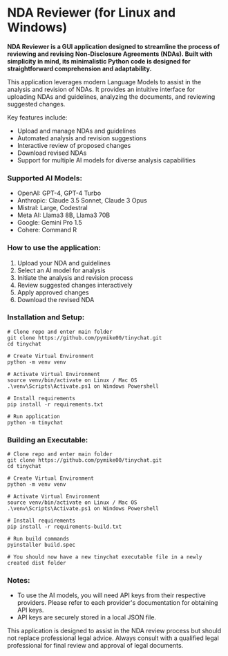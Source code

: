 # NDA Reviewer (for Linux and Windows)

**NDA Reviewer is a GUI application designed to streamline the process of reviewing and revising Non-Disclosure Agreements (NDAs). Built with simplicity in mind, its minimalistic Python code is designed for straightforward comprehension and adaptability.**

This application leverages modern Language Models to assist in the analysis and revision of NDAs. It provides an intuitive interface for uploading NDAs and guidelines, analyzing the documents, and reviewing suggested changes.

Key features include:
- Upload and manage NDAs and guidelines
- Automated analysis and revision suggestions
- Interactive review of proposed changes
- Download revised NDAs
- Support for multiple AI models for diverse analysis capabilities

### Supported AI Models:
- OpenAI: GPT-4, GPT-4 Turbo
- Anthropic: Claude 3.5 Sonnet, Claude 3 Opus
- Mistral: Large, Codestral
- Meta AI: Llama3 8B, Llama3 70B
- Google: Gemini Pro 1.5
- Cohere: Command R

### How to use the application:

1. Upload your NDA and guidelines
2. Select an AI model for analysis
3. Initiate the analysis and revision process
4. Review suggested changes interactively
5. Apply approved changes
6. Download the revised NDA

### Installation and Setup:

```
# Clone repo and enter main folder
git clone https://github.com/pymike00/tinychat.git
cd tinychat

# Create Virtual Environment
python -m venv venv

# Activate Virtual Environment
source venv/bin/activate on Linux / Mac OS
.\venv\Scripts\Activate.ps1 on Windows Powershell

# Install requirements
pip install -r requirements.txt

# Run application
python -m tinychat
```

### Building an Executable:

```
# Clone repo and enter main folder
git clone https://github.com/pymike00/tinychat.git
cd tinychat

# Create Virtual Environment
python -m venv venv

# Activate Virtual Environment
source venv/bin/activate on Linux / Mac OS
.\venv\Scripts\Activate.ps1 on Windows Powershell

# Install requirements
pip install -r requirements-build.txt

# Run build commands
pyinstaller build.spec

# You should now have a new tinychat executable file in a newly created dist folder
```

### Notes:
- To use the AI models, you will need API keys from their respective providers. Please refer to each provider's documentation for obtaining API keys.
- API keys are securely stored in a local JSON file.

This application is designed to assist in the NDA review process but should not replace professional legal advice. Always consult with a qualified legal professional for final review and approval of legal documents.